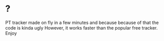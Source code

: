 # ?
 PT tracker made on fly in a few minutes and because because of that the code is kinda ugly However, it works faster than the popular free tracker. Enjoy
